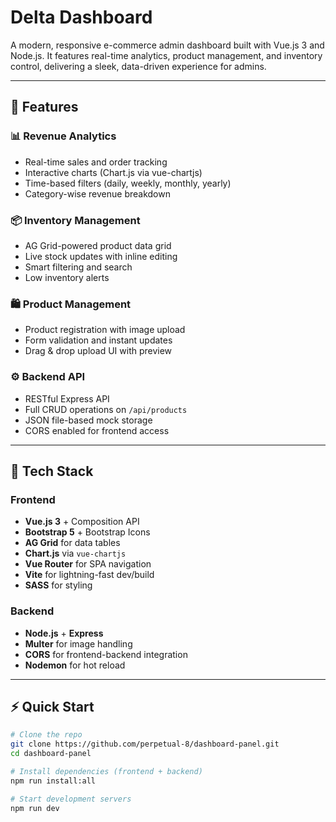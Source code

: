# Delta Dashboard

A modern, responsive e-commerce admin dashboard built with Vue.js 3 and Node.js. It features real-time analytics, product management, and inventory control, delivering a sleek, data-driven experience for admins.

---

## 🚀 Features

### 📊 Revenue Analytics
- Real-time sales and order tracking
- Interactive charts (Chart.js via vue-chartjs)
- Time-based filters (daily, weekly, monthly, yearly)
- Category-wise revenue breakdown

### 📦 Inventory Management
- AG Grid-powered product data grid
- Live stock updates with inline editing
- Smart filtering and search
- Low inventory alerts

### 🛍 Product Management
- Product registration with image upload
- Form validation and instant updates
- Drag & drop upload UI with preview

### ⚙️ Backend API
- RESTful Express API
- Full CRUD operations on `/api/products`
- JSON file-based mock storage
- CORS enabled for frontend access

---

## 🧱 Tech Stack

### Frontend
- **Vue.js 3** + Composition API
- **Bootstrap 5** + Bootstrap Icons
- **AG Grid** for data tables
- **Chart.js** via `vue-chartjs`
- **Vue Router** for SPA navigation
- **Vite** for lightning-fast dev/build
- **SASS** for styling

### Backend
- **Node.js** + **Express**
- **Multer** for image handling
- **CORS** for frontend-backend integration
- **Nodemon** for hot reload

---

## ⚡ Quick Start

```bash
# Clone the repo
git clone https://github.com/perpetual-8/dashboard-panel.git
cd dashboard-panel

# Install dependencies (frontend + backend)
npm run install:all

# Start development servers
npm run dev
